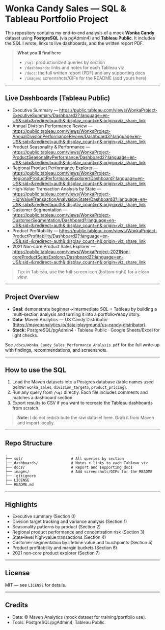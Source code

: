 # Wonka Candy Sales — SQL & Tableau Portfolio Project

This repository contains my end‑to‑end analysis of a mock **Wonka Candy** dataset using **PostgreSQL** (via pgAdmin4) and **Tableau Public**. It includes the SQL I wrote, links to live dashboards, and the written report PDF.

> **What you’ll find here**
> - `/sql`: productionized queries by section
> - `/dashboards`: links and notes for each Tableau viz
> - `/docs`: the full written report (PDF) and any supporting docs
> - `/images`: screenshots/GIFs for the README (add yours here)

---

## Live Dashboards (Tableau Public)

- Executive Summary — https://public.tableau.com/views/WonkaProject-ExecutiveSummary/Dashboard2?:language=en-US&:sid=&:redirect=auth&:display_count=n&:origin=viz_share_link
- Annual Division Performance Review — https://public.tableau.com/views/WonkaProject-AnnualDivisionPerformanceReview/Dashboard3?:language=en-US&:sid=&:redirect=auth&:display_count=n&:origin=viz_share_link
- Product Seasonality & Performance — https://public.tableau.com/views/WonkaProject-ProductSeasonalityPerformance/Dashboard2?:language=en-US&:sid=&:redirect=auth&:display_count=n&:origin=viz_share_link
- Regional Product Performance Explorer — https://public.tableau.com/views/WonkaProject-RegionalProductPerformanceExplorer/Dashboard?:language=en-US&:sid=&:redirect=auth&:display_count=n&:origin=viz_share_link
- High‑Value Transaction Analysis by State — https://public.tableau.com/views/WonkaProject-HighValueTransactionAnalysisbyState/Dashboard3?:language=en-US&:sid=&:redirect=auth&:display_count=n&:origin=viz_share_link
- Customer Segmentation — https://public.tableau.com/views/WonkaProject-CustomerSegmentation/Dashboard?:language=en-US&:sid=&:redirect=auth&:display_count=n&:origin=viz_share_link
- Product Profitability — https://public.tableau.com/views/WonkaProject-ProductProfitability/Dashboard2?:language=en-US&:sid=&:redirect=auth&:display_count=n&:origin=viz_share_link
- 2021 Non‑core Product Sales Explorer — https://public.tableau.com/views/WonkaProject-2021Non-coreProductSalesExplorer/Dashboard2?:language=en-US&:sid=&:redirect=auth&:display_count=n&:origin=viz_share_link

> Tip: in Tableau, use the full‑screen icon (bottom‑right) for a clean view.

---

## Project Overview

- **Goal:** demonstrate beginner→intermediate SQL + Tableau by building a multi‑section analysis and turning it into a portfolio‑ready story.
- **Data:** Maven Analytics — US Candy Distributor (https://mavenanalytics.io/data-playground/us-candy-distributor).
- **Stack:** PostgreSQL/pgAdmin4 · Tableau Public · Google Sheets/Excel for light checks.

See `/docs/Wonka_Candy_Sales_Performance_Analysis.pdf` for the full write‑up with findings, recommendations, and screenshots.

---

## How to use the SQL

1. Load the Maven datasets into a Postgres database (table names used below: `wonka_sales`, `division_targets`, `product_pricing`).
2. Run any query from `/sql` directly. Each file includes comments and matches a dashboard section.
3. Export results to CSV if you want to recreate the Tableau dashboards from scratch.

> **Note:** I do not redistribute the raw dataset here. Grab it from Maven and import locally.

---

## Repo Structure

```
.
├── sql/                      # All queries by section
├── dashboards/               # Notes + links to each Tableau viz
├── docs/                     # Report and supporting docs
├── images/                   # Add screenshots/GIFs for the README
├── .gitignore
├── LICENSE
└── README.md
```

---

## Highlights

- Executive summary (Section 0) 
- Division target tracking and variance analysis (Section 1)
- Seasonality patterns by product (Section 2)
- Regional product performance and concentration risk (Section 3)
- State‑level high‑value transactions (Section 4)
- Customer segmentation by lifetime value and touchpoints (Section 5)
- Product profitability and margin buckets (Section 6)
- 2021 non‑core product explorer (Section 7)

---

## License

MIT — see `LICENSE` for details.

---

## Credits

- Data: © Maven Analytics (mock dataset for training/portfolio use).
- Tools: PostgreSQL/pgAdmin4, Tableau Public.
